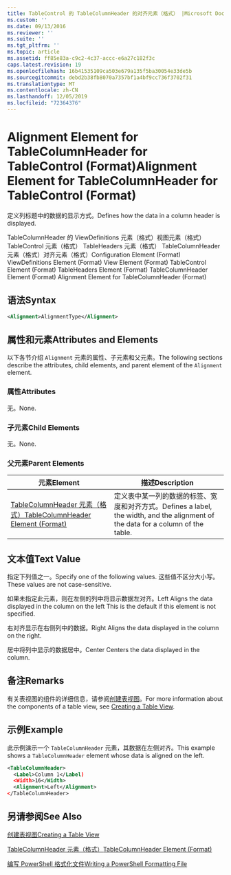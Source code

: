```yaml
---
title: TableControl 的 TableColumnHeader 的对齐元素（格式） |Microsoft Docs
ms.custom: ''
ms.date: 09/13/2016
ms.reviewer: ''
ms.suite: ''
ms.tgt_pltfrm: ''
ms.topic: article
ms.assetid: ff85e83a-c9c2-4c37-accc-e6a27c182f3c
caps.latest.revision: 19
ms.openlocfilehash: 16b41535109ca503e679a135f5ba30054e33de5b
ms.sourcegitcommit: debd2b38fb8070a7357bf1a4bf9cc736f3702f31
ms.translationtype: MT
ms.contentlocale: zh-CN
ms.lasthandoff: 12/05/2019
ms.locfileid: "72364376"
---
```

# <a name="alignment-element-for-tablecolumnheader-for-tablecontrol-format"></a><span data-ttu-id="e4e50-102">Alignment Element for TableColumnHeader for TableControl (Format)</span><span class="sxs-lookup"><span data-stu-id="e4e50-102">Alignment Element for TableColumnHeader for TableControl (Format)</span></span>

<span data-ttu-id="e4e50-103">定义列标题中的数据的显示方式。</span><span class="sxs-lookup"><span data-stu-id="e4e50-103">Defines how the data in a column header is displayed.</span></span>

<span data-ttu-id="e4e50-104">TableColumnHeader 的 ViewDefinitions 元素（格式）视图元素（格式） TableControl 元素（格式） TableHeaders 元素（格式） TableColumnHeader 元素（格式）对齐元素（格式）</span><span class="sxs-lookup"><span data-stu-id="e4e50-104">Configuration Element (Format) ViewDefinitions Element (Format) View Element (Format) TableControl Element (Format) TableHeaders Element (Format) TableColumnHeader Element (Format) Alignment Element for TableColumnHeader (Format)</span></span>

## <a name="syntax"></a><span data-ttu-id="e4e50-105">语法</span><span class="sxs-lookup"><span data-stu-id="e4e50-105">Syntax</span></span>

```xml
<Alignment>AlignmentType</Alignment>
```

## <a name="attributes-and-elements"></a><span data-ttu-id="e4e50-106">属性和元素</span><span class="sxs-lookup"><span data-stu-id="e4e50-106">Attributes and Elements</span></span>

<span data-ttu-id="e4e50-107">以下各节介绍 `Alignment` 元素的属性、子元素和父元素。</span><span class="sxs-lookup"><span data-stu-id="e4e50-107">The following sections describe the attributes, child elements, and parent element of the `Alignment` element.</span></span>

### <a name="attributes"></a><span data-ttu-id="e4e50-108">属性</span><span class="sxs-lookup"><span data-stu-id="e4e50-108">Attributes</span></span>

<span data-ttu-id="e4e50-109">无。</span><span class="sxs-lookup"><span data-stu-id="e4e50-109">None.</span></span>

### <a name="child-elements"></a><span data-ttu-id="e4e50-110">子元素</span><span class="sxs-lookup"><span data-stu-id="e4e50-110">Child Elements</span></span>

<span data-ttu-id="e4e50-111">无。</span><span class="sxs-lookup"><span data-stu-id="e4e50-111">None.</span></span>

### <a name="parent-elements"></a><span data-ttu-id="e4e50-112">父元素</span><span class="sxs-lookup"><span data-stu-id="e4e50-112">Parent Elements</span></span>

|<span data-ttu-id="e4e50-113">元素</span><span class="sxs-lookup"><span data-stu-id="e4e50-113">Element</span></span>|<span data-ttu-id="e4e50-114">描述</span><span class="sxs-lookup"><span data-stu-id="e4e50-114">Description</span></span>|
|-------------|-----------------|
|[<span data-ttu-id="e4e50-115">TableColumnHeader 元素（格式）</span><span class="sxs-lookup"><span data-stu-id="e4e50-115">TableColumnHeader Element (Format)</span></span>](./tablecolumnheader-element-format.md)|<span data-ttu-id="e4e50-116">定义表中某一列的数据的标签、宽度和对齐方式。</span><span class="sxs-lookup"><span data-stu-id="e4e50-116">Defines a label, the width, and the alignment of the data for a column of the table.</span></span>|

## <a name="text-value"></a><span data-ttu-id="e4e50-117">文本值</span><span class="sxs-lookup"><span data-stu-id="e4e50-117">Text Value</span></span>

<span data-ttu-id="e4e50-118">指定下列值之一。</span><span class="sxs-lookup"><span data-stu-id="e4e50-118">Specify one of the following values.</span></span> <span data-ttu-id="e4e50-119">这些值不区分大小写。</span><span class="sxs-lookup"><span data-stu-id="e4e50-119">These values are not case-sensitive.</span></span>

<span data-ttu-id="e4e50-120">如果未指定此元素，则在左侧的列中将显示数据左对齐。</span><span class="sxs-lookup"><span data-stu-id="e4e50-120">Left Aligns the data displayed in the column on the left This is the default if this element is not specified.</span></span>

<span data-ttu-id="e4e50-121">右对齐显示在右侧列中的数据。</span><span class="sxs-lookup"><span data-stu-id="e4e50-121">Right Aligns the data displayed in the column on the right.</span></span>

<span data-ttu-id="e4e50-122">居中将列中显示的数据居中。</span><span class="sxs-lookup"><span data-stu-id="e4e50-122">Center Centers the data displayed in the column.</span></span>

## <a name="remarks"></a><span data-ttu-id="e4e50-123">备注</span><span class="sxs-lookup"><span data-stu-id="e4e50-123">Remarks</span></span>

<span data-ttu-id="e4e50-124">有关表视图的组件的详细信息，请参阅[创建表视图](./creating-a-table-view.md)。</span><span class="sxs-lookup"><span data-stu-id="e4e50-124">For more information about the components of a table view, see [Creating a Table View](./creating-a-table-view.md).</span></span>

## <a name="example"></a><span data-ttu-id="e4e50-125">示例</span><span class="sxs-lookup"><span data-stu-id="e4e50-125">Example</span></span>

<span data-ttu-id="e4e50-126">此示例演示一个 `TableColumnHeader` 元素，其数据在左侧对齐。</span><span class="sxs-lookup"><span data-stu-id="e4e50-126">This example shows a `TableColumnHeader` element whose data is aligned on the left.</span></span>

```xml
<TableColumnHeader>
  <Label>Column 1</Label)
  <Width>16</Width>
  <Alignment>Left</Alignment>
</TableColumnHeader>
```

## <a name="see-also"></a><span data-ttu-id="e4e50-127">另请参阅</span><span class="sxs-lookup"><span data-stu-id="e4e50-127">See Also</span></span>

[<span data-ttu-id="e4e50-128">创建表视图</span><span class="sxs-lookup"><span data-stu-id="e4e50-128">Creating a Table View</span></span>](./creating-a-table-view.md)

[<span data-ttu-id="e4e50-129">TableColumnHeader 元素（格式）</span><span class="sxs-lookup"><span data-stu-id="e4e50-129">TableColumnHeader Element (Format)</span></span>](./tablecolumnheader-element-format.md)

[<span data-ttu-id="e4e50-130">编写 PowerShell 格式化文件</span><span class="sxs-lookup"><span data-stu-id="e4e50-130">Writing a PowerShell Formatting File</span></span>](./writing-a-powershell-formatting-file.md)
